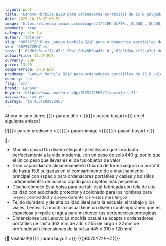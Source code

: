 ```yaml
---
layout: post
title: 'Lenovo Mochila B210 para ordenadores portátiles de 15.6 pulgadas  mochila ligera y repelente al agua  color negro'
date: 2025-10-15 07:03:52
image: 'https://m.media-amazon.com/images/I/41EKhUc7TKL._SL500_._SL400_.jpg'
comments: true
category: ofertas
author: 'tole.es'
slug: 'B075Y72PHZ-es Lenovo Mochila B210 para ordenadores portátiles de 15.6...'
sku: 'B075Y72PHZ-es'
tags: [ '62d0fd3a-cf12-47c1-96a1-0dc45b5a4d7c_0','62d0fd3a-cf12-47c1-96a1-0dc45b5a4d7c_1501','Accesorios','Accesorios para portátiles y netbooks','Arborist Merchandising Root','Bolsas y fundas para portátiles y netbooks','Informática','Los favoritos de nuestros clientes: Informática','Mochilas para portátiles y netbooks','Moda','Self Service','Special Features Stores','Top Brands Fashion Selection','VUELTA AL TRABAJO','c8538d25-3af9-48d3-aeff-5f3ce5572a36_0','c8538d25-3af9-48d3-aeff-5f3ce5572a36_2101','c8538d25-3af9-48d3-aeff-5f3ce5572a36_5601','lenovo','mochila','🇪🇸', ]
actualPrice: 13.99 EUR
currency: EUR
price: 13.99
comparePrice: 24.9 EUR
prodname: 'Lenovo Mochila B210 para ordenadores portátiles de 15.6 pulgadas  mochila ligera y repelente al agua  color negro'
country: 'es'
flag: '🇪🇸'
brand: 'Lenovo'
buyurl: 'https://www.amazon.es/dp/B075Y72PHZ/?tag=tolees-21'
descuento: '43.82'
average: '16.4377192982455'
---
```


Ahora mismo tienes [{{< param title >}}]({{< param buyurl >}}) en el siguiente enlace!

[![{{< param prodname >}}]({{< param image >}})]({{< param buyurl >}})

🔎:

- Mochila casual Un diseño elegante y estilizado que se adapta perfectamente a la vida moderna, con un peso de solo 440 g, por lo que el único peso que llevas es el de tus objetos de valor
- Gran capacidad de almacenamiento Guarda de forma segura un portátil de hasta 15,6 pulgadas en el compartimento de almacenamiento principal con espacio para ordenadores portátiles y cables y bolsillos independientes de acceso rápido para objetos más pequeños
- Diseño cómodo Esta bolsa para portátil está fabricada con tela de alta calidad con acolchado protector y acolchado para los hombros para mayor comodidad y apoyo durante los viajes más largos
- Tejido duradero y de alta calidad ideal para la escuela, el trabajo y los viajes, Lenovo La mochila casual tiene un diseño contemporáneo que es espaciosa y repele el agua para mantener tus pertenencias protegidas
- Dimensiones Las Lenovo La mochila casual se adapta a ordenadores portátiles de hasta 362 mm de alto x 255 de largo x 22 mm de profundidad (dimensiones de la bolsa 445 x 310 x 120 mm)

[🛒 Visítala!!!]({{< param buyurl >}})
{{<world>}}B075Y72PHZ{{</world>}}
